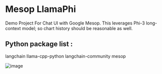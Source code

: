 # Mesop LlamaPhi
Demo Project For Chat UI with Google Mesop. This leverages Phi-3 long-context model; so chart history should be reasonable as well. 

## Python package list : 

langchain
llama-cpp-python
langchain-community
mesop

![image](https://github.com/shamitv/Mesop_Llama_Phi_3/assets/8604949/5489a3d1-8eed-456a-8344-9f6e981fe909)
